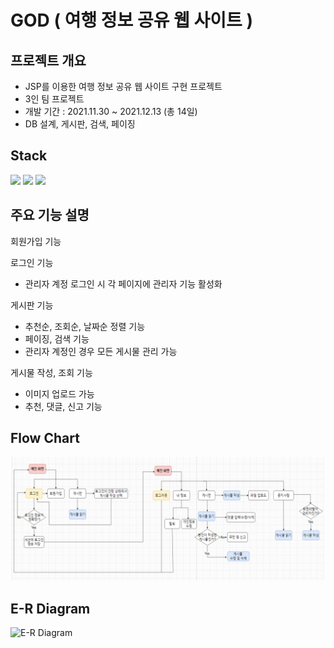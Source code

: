 # GOD ( 여행 정보 공유 웹 사이트 )
## 프로젝트 개요
+ JSP를 이용한 여행 정보 공유 웹 사이트 구현 프로젝트
+ 3인 팀 프로젝트
+ 개발 기간 : 2021.11.30 ~ 2021.12.13 (총 14일)
+ DB 설계, 게시판, 검색, 페이징
## Stack
<img src="https://img.shields.io/badge/oracle-1572B6?style=for-the-badge&logo=oracle&logoColor=white"> <img src="https://img.shields.io/badge/eclipse-1572B6?style=for-the-badge&logo=eclipse&logoColor=white"> <img src="https://img.shields.io/badge/jsp-1572B6?style=for-the-badge&logo=jsp&logoColor=white">  
## 주요 기능 설명
회원가입 기능

로그인 기능
+ 관리자 계정 로그인 시 각 페이지에 관리자 기능 활성화

게시판 기능
+ 추천순, 조회순, 날짜순 정렬 기능
+ 페이징, 검색 기능
+ 관리자 계정인 경우 모든 게시물 관리 가능

게시물 작성, 조회 기능
+ 이미지 업로드 가능
+ 추천, 댓글, 신고 기능

## Flow Chart
![Flow Chart](images/flow%20chart.png)


## E-R Diagram
![E-R Diagram](images/UAP%20E-R%20diagram.png)
